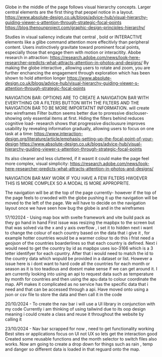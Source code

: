 Globe in the middle of the page follows visual hierarchy concepts.
Larger central elements are the first thing that peopel notice in a layout.
https://www.absolute-design.co.uk/blogs/advice-hub/visual-hierarchy-guiding-viewer-s-attention-through-strategic-focal-points
https://blog.thenounproject.com/graphic-design-principles-hierarchy/

Studies in visual saliency indicate that central , bold or INTERACTIVE elements like a glibe command attention more effecitivly than peripheral content.
Users instinctively gravitate toward prominent focal points, especially those that engage them with motion or interacitity.
Abobe research in attraction:
https://research.adobe.com/news/look-here-researcher-predicts-what-attracts-attention-in-photos-and-designs/
By making the globe interactive , allowing users to rotate and zoom, you are further enchancing the engagement through exploration which has been shown to hold attention longer
https://www.absolute-design.co.uk/blogs/advice-hub/visual-hierarchy-guiding-viewer-s-attention-through-strategic-focal-points


NAVIGATION BAR:
OPTIONS ARE TO CREATE A NAVIGATION BAR WITH EVERYTHING OR A FILTERS BUTTON WITH THE FILTERS AND THE NAVIGATION BAR TO BE MORE IMPORTATNT INFORMATION.
will create two wireframes
Filter button seems better due to proressive disclouser- showing only essential items at first.
Hiding the filters behind reduces cognitive load- research shows that progressive disclousure improves usability by revealing information gradually, allowing users to focus on one task at a time:
https://www.interaction-design.org/literature/article/emphasis-setting-up-the-focal-point-of-your-design
https://www.absolute-design.co.uk/blogs/advice-hub/visual-hierarchy-guiding-viewer-s-attention-through-strategic-focal-points

Its also cleaner and less cluttered, if it wasnt it could make the page feel more complex, visual simplicity:
https://research.adobe.com/news/look-here-researcher-predicts-what-attracts-attention-in-photos-and-designs/

NAVIGATION BAR MAY WORK IF YOU HAVE A FEW FILTERS HWOEVER THIS IS MORE COMPLEX SO A MODAL IS MORE APPROPRITE.

The navigation will be at the top of the page currently- however if the top of the page feels to crwoded with the globe pushing it up the navigation will be moved to the left of the page.
We will have to decide on the navigation layout once we have seen how bug the globe is and in the wireframes


17/102024 - 
Using map box with svelte framework and vite build pack as they go hand in hand
First issue was resizing the mapbpx to the screen but that was solved via the x and y axis overflow , i set it to hidden
next i want to change the colour of each country based on the data that i give it , for example hotter countries would be a warmer colour
to do this i frist need a geojson of the countries boarderlines so that each country is defined. Next i would need to get the country by id as mapbpx uses iso-3166 which is a 3 letter identifyer for each cpuntry.
After that i would need to match the id to the country data which wopuld be provided in a dataset or list.
However a issue here is i dont want to hard code all the countries for each month or season as it is too teadious and doesnt make sense if we can get around it.
I am currently looking into using an api to request data such as temperature by month for countries and then using the apu data to colour coordinate the map.
API makes it complicated as no service has the specific data that i need and that can be accessed through a api.
Have moved onto using a json or csv file to store the data and then call it in the code

20/10/2024 - To create the nav bar i will use a UI library in conjunction with my code
Currently i am thinking of using tailwind due to its oop design meaning i could create a class and reuse it throughout the website by calling it

23/10/2024 - Nav bar scrapped for now , need to get functionality working
Best sites or applications focus on UI not UX so lets get the interaction good
Created some reusable functions and the month selector to switch files also works.
Now am going to create a drop down for things such as rain , temp and danger so different data is loaded in that reguard onto the map.

